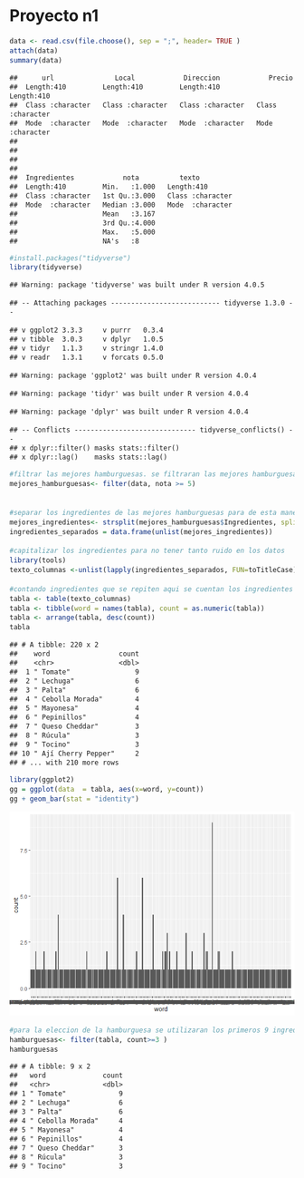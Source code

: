 Proyecto n1
================

``` r
data <- read.csv(file.choose(), sep = ";", header= TRUE )
attach(data)
summary(data)
```

    ##      url               Local            Direccion            Precio         
    ##  Length:410         Length:410         Length:410         Length:410        
    ##  Class :character   Class :character   Class :character   Class :character  
    ##  Mode  :character   Mode  :character   Mode  :character   Mode  :character  
    ##                                                                             
    ##                                                                             
    ##                                                                             
    ##                                                                             
    ##  Ingredientes            nota          texto          
    ##  Length:410         Min.   :1.000   Length:410        
    ##  Class :character   1st Qu.:3.000   Class :character  
    ##  Mode  :character   Median :3.000   Mode  :character  
    ##                     Mean   :3.167                     
    ##                     3rd Qu.:4.000                     
    ##                     Max.   :5.000                     
    ##                     NA's   :8

``` r
#install.packages("tidyverse")
library(tidyverse)
```

    ## Warning: package 'tidyverse' was built under R version 4.0.5

    ## -- Attaching packages --------------------------- tidyverse 1.3.0 --

    ## v ggplot2 3.3.3     v purrr   0.3.4
    ## v tibble  3.0.3     v dplyr   1.0.5
    ## v tidyr   1.1.3     v stringr 1.4.0
    ## v readr   1.3.1     v forcats 0.5.0

    ## Warning: package 'ggplot2' was built under R version 4.0.4

    ## Warning: package 'tidyr' was built under R version 4.0.4

    ## Warning: package 'dplyr' was built under R version 4.0.4

    ## -- Conflicts ------------------------------ tidyverse_conflicts() --
    ## x dplyr::filter() masks stats::filter()
    ## x dplyr::lag()    masks stats::lag()

``` r
#filtrar las mejores hamburguesas. se filtraran las mejores hamburguesas para asi ver de primera cuales son las que tienen mejores calificaciones
mejores_hamburguesas<- filter(data, nota >= 5)


#separar los ingredientes de las mejores hamburguesas para de esta manera tener todos los ingredientes separados y poder ver cuales son los mejores
mejores_ingredientes<- strsplit(mejores_hamburguesas$Ingredientes, split=",") 
ingredientes_separados = data.frame(unlist(mejores_ingredientes))

#capitalizar los ingredientes para no tener tanto ruido en los datos
library(tools)
texto_columnas <-unlist(lapply(ingredientes_separados, FUN=toTitleCase))

#contando ingredientes que se repiten aqui se cuentan los ingredientes que mas se repiten para asi tener la frecuencia de estos
tabla <- table(texto_columnas)
tabla <- tibble(word = names(tabla), count = as.numeric(tabla))
tabla <- arrange(tabla, desc(count))
tabla
```

    ## # A tibble: 220 x 2
    ##    word                 count
    ##    <chr>                <dbl>
    ##  1 " Tomate"                9
    ##  2 " Lechuga"               6
    ##  3 " Palta"                 6
    ##  4 " Cebolla Morada"        4
    ##  5 " Mayonesa"              4
    ##  6 " Pepinillos"            4
    ##  7 " Queso Cheddar"         3
    ##  8 " Rúcula"                3
    ##  9 " Tocino"                3
    ## 10 " Ají Cherry Pepper"     2
    ## # ... with 210 more rows

``` r
library(ggplot2)
gg = ggplot(data  = tabla, aes(x=word, y=count))
gg + geom_bar(stat = "identity")
```

![](proyectoN1_files/figure-gfm/unnamed-chunk-1-1.png)<!-- -->

``` r
#para la eleccion de la hamburguesa se utilizaran los primeros 9 ingredientes,pan de hamburguesa y hamburguesa ya que estas son por defecto las mas utilizadas en el mercado
hamburguesas<- filter(tabla, count>=3 )
hamburguesas
```

    ## # A tibble: 9 x 2
    ##   word              count
    ##   <chr>             <dbl>
    ## 1 " Tomate"             9
    ## 2 " Lechuga"            6
    ## 3 " Palta"              6
    ## 4 " Cebolla Morada"     4
    ## 5 " Mayonesa"           4
    ## 6 " Pepinillos"         4
    ## 7 " Queso Cheddar"      3
    ## 8 " Rúcula"             3
    ## 9 " Tocino"             3
